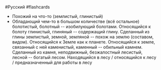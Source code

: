 #Русский #flashcards 
 - Похожий на что-то (землистый, глинистый)
 - Обладающий чем-то в большом количестве (всё остальное)
болотистый, болотный -- изобилующий болотами. Относящийся к болоту
глинистый, глиняный -- содержащий глину. Сделанный из глины
землистый, земной, земляной -- похож на землю (составом, видом). Относящийся к Земле как к планете. Относящийся к земле, связанный с ней
каменистый, каменный -- обильный камнем. Сделанный из камня, неподвижный, безжалостный
лесистый, лесной -- богатый лесом. Находящийся в лесу / относящийся к лесу / предназначенный для работы в лесу 